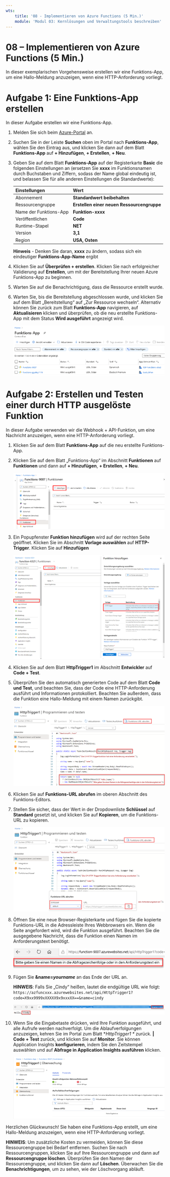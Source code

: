 ```yaml
---
wts:
    title: '08 - Implementieren von Azure Functions (5 Min.)'
    module: 'Modul 03: Kernlösungen und Verwaltungstools beschreiben'
---
```

# 08 – Implementieren von Azure Functions (5 Min.)

In dieser exemplarischen Vorgehensweise erstellen wir eine Funktions-App, um eine Hallo-Meldung anzuzeigen, wenn eine HTTP-Anforderung vorliegt. 

# Aufgabe 1: Eine Funktions-App erstellen 

In dieser Aufgabe erstellen wir eine Funktions-App.

1. Melden Sie sich beim [Azure-Portal](https://portal.azure.com) an.

2. Suchen Sie in der Leiste **Suchen** oben im Portal nach **Funktions-App**, wählen Sie den Eintrag aus, und klicken Sie dann auf dem Blatt **Funktions-App** auf **+ Hinzufügen**, **+ Erstellen**, **+ Neu**.

3. Geben Sie auf dem Blatt **Funktions-App** auf der Registerkarte **Basic** die folgenden Einstellungen an (ersetzen Sie **xxxx** im Funktionsnamen durch Buchstaben und Ziffern, sodass der Name global eindeutig ist, und belassen Sie für alle anderen Einstellungen die Standardwerte): 

    | Einstellungen | Wert |
    | -- | --|
    | Abonnement | **Standardwert beibehalten** |
    | Ressourcengruppe | **Erstellen einer neuen Ressourcengruppe** |
    | Name der Funktions-App | **Funktion-xxxx** |
    | Veröffentlichen | **Code** |
    | Runtime-Stapel | **NET** |
    | Version | **3,1** |
    | Region | **USA, Osten** |

    **Hinweis** - Denken Sie daran, **xxxx** zu ändern, sodass sich ein eindeutiger **Funktions-App-Name** ergibt

4. Klicken Sie auf **Überprüfen + erstellen**. Klicken Sie nach erfolgreicher Validierung auf **Erstellen**, um mit der Bereitstellung Ihrer neuen Azure Funktions-App zu beginnen.

5. Warten Sie auf die Benachrichtigung, dass die Ressource erstellt wurde.

6. Warten Sie, bis die Bereitstellung abgeschlossen wurde, und klicken Sie auf dem Blatt „Bereitstellung“ auf „Zur Ressource wechseln“. Alternativ können Sie zurück zum Blatt **Funktions-App** navigieren, auf **Aktualisieren** klicken und überprüfen, ob die neu erstellte Funktions-App mit dem Status **Wird ausgeführt** angezeigt wird. 

    ![Screenshot der Seite „Funktions-App“ mit der neuen Funktions-App.](../images/0701.png)

# Aufgabe 2: Erstellen und Testen einer durch HTTP ausgelöste Funktion

In dieser Aufgabe verwenden wir die Webhook + API-Funktion, um eine Nachricht anzuzeigen, wenn eine HTTP-Anforderung vorliegt. 

1. Klicken Sie auf dem Blatt **Funktions-App** auf die neu erstellte Funktions-App. 

2. Klicken Sie auf dem Blatt „Funktions-App“ im Abschnitt **Funktionen** auf **Funktionen** und dann auf **+ Hinzufügen**, **+ Erstellen**, **+ Neu**.

    ![Screenshot des Schritts „Entwicklungsumgebung auswählen“ in den Azure Functions für den Bereich „Erste Schritte mit Dot Net“ im Azure-Portal. Die Anzeigeelemente zum Erstellen einer neuen Portalfunktion werden hervorgehoben. Die hervorgehobenen Elemente sind „Erweitern der Funktions-App“, „Hinzufügen einer neuen Funktion“, „Portal“ und die Schaltfläche „Weiter“.](../images/0702.png)

3. Ein Popupfenster **Funktion hinzufügen** wird auf der rechten Seite geöffnet. Klicken Sie im Abschnitt **Vorlage auswählen** auf **HTTP-Trigger**. Klicken Sie auf **Hinzufügen** 

    ![Screenshot des Schritts zum Erstellen einer Funktion in Azure Functions für den Bereich „Erste Schritte mit Dot Net“ im Azure-Portal. Die HTTP-Triggerkarte wird hervorgehoben, um die Anzeigeelemente zu veranschaulichen, mit denen einer Azure-Funktion ein neuer Webhook hinzugefügt wird.](../images/0702a.png)

4. Klicken Sie auf dem Blatt **HttpTrigger1** im Abschnitt **Entwickler** auf **Code + Test**. 

5. Überprüfen Sie den automatisch generierten Code auf dem Blatt **Code und Test**, und beachten Sie, dass der Code eine HTTP-Anforderung ausführt und Informationen protokolliert. Beachten Sie außerdem, dass die Funktion eine Hallo-Meldung mit einem Namen zurückgibt. 

    ![Screenshot des Funktionscodes. Die Hallo-Meldung ist hervorgehoben.](../images/0704.png)

6. Klicken Sie auf **Funktions-URL abrufen** im oberen Abschnitt des Funktions-Editors. 

7. Stellen Sie sicher, dass der Wert in der Dropdownliste **Schlüssel** auf **Standard** gesetzt ist, und klicken Sie auf **Kopieren**, um die Funktions-URL zu kopieren. 

    ![Screenshot des URL-Bereichs „Funktion abrufen“ im Funktionseditor im Azure-Portal. Die Anzeigeelemente „Funktions-URL abrufen“, „Tasten-Dropdown festlegen“ und „URL kopieren“ sind hervorgehoben, um anzugeben, wie die Funktions-URL vom Funktionseditor abgerufen und kopiert werden kann.](../images/0705.png)

8. Öffnen Sie eine neue Browser-Registerkarte und fügen Sie die kopierte Funktions-URL in die Adressleiste Ihres Webbrowsers ein. Wenn die Seite angefordert wird, wird die Funktion ausgeführt. Beachten Sie die ausgegebene Nachricht, dass die Funktion einen Namen im Anforderungstext benötigt.

    ![Screenshot der Meldung „Geben Sie einen Namen an“.](../images/0706.png)

9. Fügen Sie **&name=*yourname*** an das Ende der URL an.

    **HINWEIS**: Falls Sie „Cindy“ heißen, lautet die endgültige URL wie folgt: `https://azfuncxxx.azurewebsites.net/api/HttpTrigger1?code=X9xx9999xXXXXX9x9xxxXX==&name=cindy`

    ![Screenshot einer hervorgehobenen Funktions-URL und eines angehängten Beispielbenutzernamens in der Adressleiste eines Webbrowsers. Die Hallo-Meldung und der Benutzername werden ebenfalls hervorgehoben, um die Ausgabe der Funktion im Hauptbrowserfenster zu veranschaulichen.](../images/0707.png)

10. Wenn Sie die Eingabetaste drücken, wird Ihre Funktion ausgeführt, und alle Aufrufe werden nachverfolgt. Um die Ablaufverfolgungen anzuzeigen, kehren Sie im Portal zum Blatt **HttpTrigger1 \** zurück. **| Code + Test** zurück, und klicken Sie auf **Monitor**. Sie können Application Insights **konfigurieren**, indem Sie den Zeitstempel auswählen und auf **Abfrage in Application Insights ausführen** klicken.

    ![Screenshot eines Protokolls mit Ablaufverfolgungsinformationen, das sich aus der Ausführung der Funktion im Funktions-Editor im Azure-Portal ergibt.](../images/0709.png) 

Herzlichen Glückwunsch! Sie haben eine Funktions-App erstellt, um eine Hallo-Meldung anzuzeigen, wenn eine HTTP-Anforderung vorliegt. 

**HINWEIS**: Um zusätzliche Kosten zu vermeiden, können Sie diese Ressourcengruppe bei Bedarf entfernen. Suchen Sie nach Ressourcengruppen, klicken Sie auf Ihre Ressourcengruppe und dann auf **Ressourcengruppe löschen**. Überprüfen Sie den Namen der Ressourcengruppe, und klicken Sie dann auf **Löschen**. Überwachen Sie die **Benachrichtigungen**, um zu sehen, wie der Löschvorgang abläuft.
